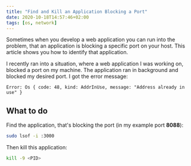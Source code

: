 ```yaml
---
title: "Find and Kill an Application Blocking a Port"
date: 2020-10-18T14:57:46+02:00
tags: [os, network]
---
```


Sometimes when you develop a web application you can run into the problem, that an application is blocking a specific port on your host. This article shows you how to identify that application.

<!--more-->

I recently ran into a situation, where a web application I was working on, blocked a port on my machine. The application ran in background and blocked my desired port. I got the error message:

```
Error: Os { code: 48, kind: AddrInUse, message: "Address already in use" }
```

## What to do

Find the application, that's blocking the port (in my example port **8088**):

```bash
sudo lsof -i :3000
```

Then kill this application:

```bash
kill -9 <PID>
```